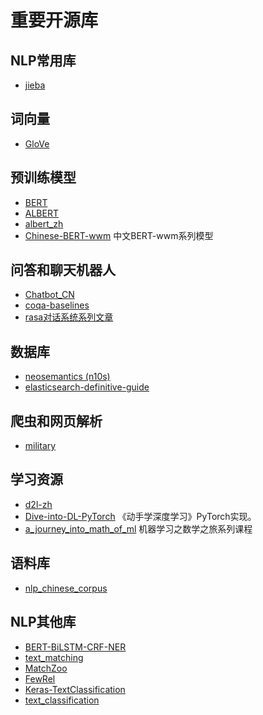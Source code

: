 # 重要开源库


## NLP常用库
- [jieba](https://github.com/fxsjy/jieba)

## 词向量
- [GloVe](https://github.com/stanfordnlp/GloVe)



## 预训练模型
- [BERT](https://github.com/google-research/bert)
- [ALBERT](https://github.com/google-research/albert)
- [albert_zh](https://github.com/brightmart/albert_zh)
- [Chinese-BERT-wwm](https://github.com/brightmart/albert_zh)  中文BERT-wwm系列模型


## 问答和聊天机器人
- [Chatbot_CN](https://github.com/charlesXu86/Chatbot_CN)
- [coqa-baselines](https://github.com/stanfordnlp/coqa-baselines)
- [rasa对话系统系列文章](https://github.com/GaoQ1/rasa_chatbot_cn)




## 数据库
- [neosemantics (n10s)](https://github.com/neo4j-labs/neosemantics)
- [elasticsearch-definitive-guide](https://github.com/elasticsearch-cn/elasticsearch-definitive-guide)


## 爬虫和网页解析
- [military](https://github.com/d470969047h/military) 


## 学习资源
- [d2l-zh](https://github.com/d2l-ai/d2l-zh)
- [Dive-into-DL-PyTorch](https://github.com/zailushang2006/Dive-into-DL-PyTorch) 《动手学深度学习》PyTorch实现。
- [a_journey_into_math_of_ml](https://github.com/aespresso/a_journey_into_math_of_ml) 机器学习之数学之旅系列课程


## 语料库
- [nlp_chinese_corpus](https://github.com/brightmart/nlp_chinese_corpus)



## NLP其他库
- [BERT-BiLSTM-CRF-NER](https://github.com/macanv/BERT-BiLSTM-CRF-NER)
- [text_matching](https://github.com/pengming617/text_matching)
- [MatchZoo](https://github.com/NTMC-Community/MatchZoo)
- [FewRel](https://github.com/thunlp/FewRel)
- [Keras-TextClassification](https://github.com/yongzhuo/Keras-TextClassification)
- [text_classification](https://github.com/brightmart/text_classification)











